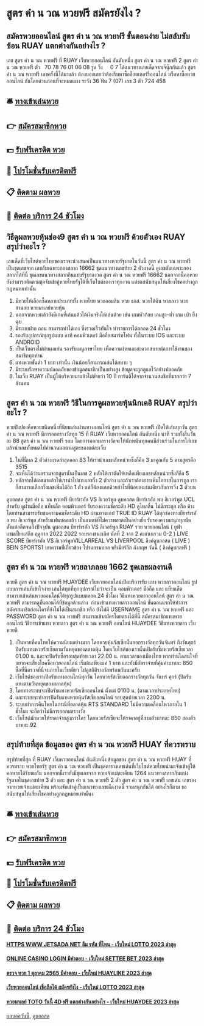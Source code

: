 # สูตร คํา น วณ หวยฟรี สมัครยังไง ?
## สมัครหวยออนไลน์ สูตร คํา น วณ หวยฟรี ขั้นตอนง่าย ไม่สลับซับซ้อน RUAY แตกต่างกันอย่างไร ?
เลข สูตร คํา น วณ หวยฟรี ที่ RUAY เว็บหวยออนไลน์ อันดับหนึ่ง สูตร คํา น วณ หวยฟรี 2 สูตร คํา น วณ หวยฟรี ตัว   70 78 76 01 06 08
รูด วิ่ง     0 7
ได้แนวทางเลขเด็ดจากเจ๊นุ๊กกันแล้ว สูตร คํา น วณ หวยฟรี เลขครั้งนี้ได้มาแล้ว ต้องบอกเลยว่าต้องรีบหาซื้อล็อตเตอร์รี่ออนไลน์ หรือหาซื้อหวยออนไลน์ กันโดยด่วนก่อนที่จะหมดแผง
ระวัง 36
ฟัน 7 (07)
เลข 3 ตัว 724 458

## 🛎 [ทางเข้าเล่นหวย](https://bit.ly/3BG5bNw)
## 👉 [สมัครสมาชิกหวย](https://bit.ly/3BG5bNw)
## 💵 [รับฟรีเครดิต หวย](https://bit.ly/3C3mvgS)
## 👑 [โปรโมชั่นรับเครดิตฟรี](https://bit.ly/3C3mvgS)
## 📋 [ติดตาม ผลหวย](https://bit.ly/3C3mvgS)
## 📱 [ติดต่อ บริการ 24 ชัวโมง](https://bit.ly/3C3mvgS)

## วิธีดูผลหวยหุ้นช่อง9 สูตร คํา น วณ หวยฟรี ด้วยตัวเอง RUAY สรุปว่าอะไร ?
เลขเด็ดที่เว็บไซต์หวยไทยของเราจะนำเสนอเป็นแนวทางหวยรัฐบาลในวันนี้ สูตร คํา น วณ หวยฟรี เป็นชุดเลขจาก เลขลับเฉพาะกองสลาก 16662 ชุดแนวทางเลขท้าย 2 ตัวงวดนี้ ดูเลขลับเฉพาะกองสลากได้ที่นี่ ชุดเลขแนวทางสลากกินแบ่งรัฐบาลงวด สูตร คํา น วณ หวยฟรี 16662 นอกจากนี้คอหวยยังสามารถติดตามชุดจับเข้าคู่หวยไทยรัฐได้ที่เว็บไซต์ของเราทุกงวด แต่ขอสนับสนุนให้เสี่ยงโชคอย่างถูกกฎหมายเท่านั้น
1. มีหวยให้เลือกซื้อหลายประเภททั้ง หวยไทย หวยออมสิน หวย ธกส. หวยใต้ดิน หวยลาว หวยฮานอย หวยมาเลย์หวยหุ้น
2. นอกจากหวยเเล้วยังมีเกมที่เล่นแล้วได้เงินจริงให้เล่นด้วย เช่น เกมหัวก้อย เกมสูง-ต่ำ เกม เป่า ยิ้ง ฉุบ
3. มีระบบฝาก ถอน สามารถทำได้เอง ซึ่งรวดเร็วทันใจ ทำรายการได้ตลอด 24 ชั่วโมง
4. รองรับอุปกรณ์ทุกรูปแบบ อาทิ คอมพิวเตอร์ มือถือสมาร์ทโฟน ทั้งในระบบ IOS และระบบ ANDROID
5. เป็นเว็บตรงไม่ผ่านเอเย่น รองรับเมนูภาษาไทย เพื่อความง่ายและสะดวกสบายต่อการใช้งานของสมาชิกทุกท่าน
6. แทงหวยขั้นต่ำ 1 บาท เท่านั้น เงินน้อยก็สามารถเล่นได้สบาย ๆ
7. มีระบบรักษาความปลอดภัยของข้อมูลสมาชิกเป็นอย่างสูง ข้อมูลจะถูกดูแลไว้อย่างปลอดภัย
8. ในเว็บ RUAY เป็นผู้ให้บริหวยมาแล้วไม่ต่ำกว่า 10 ปี การันตีได้จากจำนวนสมชิกที่มากกว่า 7 ล้านคน

## สูตร คํา น วณ หวยฟรี วิธีในการดูผลหวยหุ้นนิกเคอิ RUAY สรุปว่าอะไร ?
หวยปิงปองคือหวยชนิดหนึ่งที่นิยมเล่นผ่านทางออนไลน์ สูตร คํา น วณ หวยฟรี เปิดให้เล่นทุกวัน สูตร คํา น วณ หวยฟรี มีการออกรางวัลทุก 15 ที่ RUAY เว็บหวยออนไลน์ อันดับหนึ่ง นาที รวมทั้งสิ้นวันละ 88 สูตร คํา น วณ หวยฟรี รอบ โดยการออกผลรางวัลจะให้นักพนันทุกคนมีส่วนร่วมในการใส่เลขแล้วนำเลขทั้งหมดไปคำนวนผลตามสูตรของแต่ละเว็บ
1. ในที่นี้ผล 2 ตัวล่างงวดล่าสุดออก 83 ให้เรานำเลขหลักหน่วยซึ่งก็คือ 3 มาคูณกับ 5 ตามสูตรคือ 3515
2. จะเห็นได้ว่าผลรวมจากสูตรนั้นเป็นเลข 2 หลักให้เราตัดให้เหลือเพียงเลขหลักหน่วยซึ่งก็คือ 5
3. หลักจากได้เลขมาแล้วให้เรานำไปแทงเลขวิ่ง 2 ตัวล่าง และถ้าเราต้องการเพิ่มโอกาสในการถูก เราก็สามารถเลือกวิ่งเลขเพิ่มได้อีก 1 ตัว แต่ก็ต้องแลกด้วยกำไรที่น้อยลงเช่นเดียวกับการวิ่ง 3 ตัวบน

ดูบอลสด สูตร คํา น วณ หวยฟรี บียาร์เรอัล VS ลิเวอร์พูล
ดูบอลสด บียาร์เรอัล พบ ลิเวอร์พูล UCL สำหรับ ดูผ่านมือถือ แท็บเล็ต คอมพิวเตอร์ รับรองความชัดระดับ HD ดูไหลลื่น ไม่มีกระตุก หรือ ค้าง โดยท่านสามารถรับชมความคมชัดระดับ HD ผ่านทางแอป TRUE ID RUAY ได้ทุกช่องทางบียาร์เรอัล พบ ลิเวอร์พูล สำหรับแฟนบอลแล้ว เป็นแมตช์ที่ไม่ควรพลาดเป็นอย่างยิ่ง รับรองความสนุกทุกนัดตั้งแต่อดีตจนถึงปัจจุบัน
ดูบอลสด บียาร์เรอัล VS ลิเวอร์พูล RUAY รวย หวยออนไลน์ ( ยูฟ่า แชมเปี้ยนส์ลีก ฤดูกาล 2022 2022 รอบรองชนะเลิศ นัดที่ 2 จาก 2 คะแนนรวม 0-2 )
LIVE SCORE บียาร์เรอัล VS ลิเวอร์พูลVILLARREAL VS LIVERPOOL
ลิงค์ดูบอลสด ( LIVE )
 BEIN SPORTS1 
บทความที่เกี่ยวข้อง
โปรแกรมบอล พรีเมียร์ลีก อังกฤษ วันนี้ ( ลิงค์ดูบอลฟรี )

## สูตร คํา น วณ หวยฟรี หวยลาภลอย 1662 ชุดเลขผลงานดี
หวยดี สูตร คํา น วณ หวยฟรี HUAYDEE เว็บหวยออนไลน์เปิดบริการรับ แทง หวยลาวออนไลน์ รูปแบบการเล่นที่เข้าใจง่าย เล่นได้ทุกที่ทุกอุปกรณ์ไม่ว่าจะเป็น คอมพิวเตอร์ มือถือ และ แท็บแล็ต สามารถเข้าเล่นหวยออนไลน์ได้ทุกรูปแบบตลอด 24 ชั่วโมง
วิธีแทงหวยลาวออนไลน์ สูตร คํา น วณ หวยฟรี สามารถดูขั้นตอนได้ที่ข้อมูลด้านล่าง  ก่อนเข้าแทงหวยลาวออนไลน์ ขั้นตอนแรกให้ทำการสมัครสมาชิกก่อนใครที่ยังไม่ได้เป็นสมาชิก หรือ ยังไม่มี USERNAME สูตร คํา น วณ หวยฟรี และ PASSWORD สูตร คํา น วณ หวยฟรี สามารถเข้าสมัครโดยตรงได้ที่นี้ สมัครสมาชิกแทงหวยออนไลน์
วิธีการเข้าแทง หวยลาว สูตร คํา น วณ หวยฟรี ออนไลน์ HUAYDEE
วิธีแทงหวยลาว เว็บหวยดี
1. เป็นหวยที่คนไทยให้ความนิยมอย่างมาก โดยหวยหุ้นรัสเซียนั้นออกรางวัลทุกวันจันทร์ ถึงวันศุกร์ ปิดรับแทงหวยรัสเซียตามวันหยุดของตลาดหุ้น โดยเว็บไซต์ของเรานั้นเปิดรับซื้อหวยรัสเซียเวลา 01.00 น. และจะปิดรับซื้อรอบสุดท้ายเวลา 22.00 น. ตามเวลาของเมืองไทย หากท่านใดสนใจที่อยากจะเสี่ยงโชคซื้อหวยออนไลน์ เริ่มต้นเพียงแค่ 1 บาท และยังมีอัตราจ่ายที่คุ้มค่าบาทละ 850 ซื้อที่นี่ตรวจที่นี่จบภายในเว็บเดียว ไปดูสถิติรางวัลพร้อมกันนะครับ
2. เว็บไซต์ของเราเปิดรับแทงออนไลน์ทุกวัน โดยหวยรัสเซียออกรางวัลทุกวัน จันทร์ ศุกร์ (ปิดรับแทงตามวันหยุดของตลาดหุ้น)
3. โดยทางระบบจะเปิดรับแทงหวยรัสเซียออนไลน์ ตั้งแต่ 0100 น. (ตามเวลาประเทศไทย)
4. และระบบจะทำการปิดรับแทงหวยหุ้นรัสเซียออนไลน์ รอบสุดท้ายเวลา 2200 น.
5. ระบบทำการคืนโพยในกรณีที่ตลาดหุ้น RTS STANDARD ไม่มีความเคลื่อนไหวภายใน 1 ชั่วโมง จะถือว่าไม่มีการออกผลรางวัล
6. เว็บไซต์มักหวยให้ราคาจ่ายสูงกว่าใคร โดยหวยรัสเซียจะให้ราคาอยู่ที่สามตัวบาทละ 850 สองตัวบาทละ 92

## สรุปท้ายที่สุด ข้อมูลของ สูตร คํา น วณ หวยฟรี HUAY ที่ควรทราบ
สรุปท้ายที่สุด ที่ RUAY เว็บหวยออนไลน์ อันดับหนึ่ง ข้อมูลของ สูตร คํา น วณ หวยฟรี HUAY ที่ควรทราบ หวยไทยรัฐ สูตร คํา น วณ หวยฟรี เป็นชุดตารางเลขเด่นที่เว็บไซต์หวยไทยนำมาจับเข้าคู่ให้คอหวยได้รับชมกัน นอกจากนี้เรายังมีชุดเลขจาก หวยเจ้าแม่ตะเคียน 1264 แนวทางสลากกินแบ่งรัฐบาลในชุดเลขท้าย 3 ตัว และ สูตร คํา น วณ หวยฟรี 2 ตัว สูตร คํา น วณ หวยฟรี เลขเด่น เลขรอง จากหวยเจ้าแม่ตะเคียน พร้อมจับเข้าคู่เป็นแนวทางเลขเด็ดงวดนี้ รวมสนุกกันได้ อย่างไรก็ตาม ขอสนับสนุนให้เสี่ยงโชคอย่างถูกกฎหมายเท่านั้นง

## 🛎 [ทางเข้าเล่นหวย](https://bit.ly/3BG5bNw)
## 👉 [สมัครสมาชิกหวย](https://bit.ly/3BG5bNw)
## 💵 [รับฟรีเครดิต หวย](https://bit.ly/3C3mvgS)
## 👑 [โปรโมชั่นรับเครดิตฟรี](https://bit.ly/3C3mvgS)
## 📋 [ติดตาม ผลหวย](https://bit.ly/3C3mvgS)
## 📱 [ติดต่อ บริการ 24 ชัวโมง](https://bit.ly/3C3mvgS)

#### [HTTPS WWW JETSADA NET ลืม รหัส ที่ไหน - เว็บใหม่ LOTTO 2023 ล่าสุด](https://atom.io/themes/https%20www%20jetsada%20net%20ลืม%20รหัส%20ที่ไหน%20-%20เว็บใหม่%20lotto%202023%20ล่าสุด)
#### [ONLINE CASINO LOGIN มีคำตอบ - เว็บใหม่ SETTEE BET 2023 ล่าสุด](https://atom.io/themes/online%20casino%20login%20มีคำตอบ%20-%20เว็บใหม่%20settee%20bet%202023%20ล่าสุด)
#### [ตรวจ หวย 1 ตุลาคม 2565 มีคำตอบ - เว็บใหม่ HUAYLIKE 2023 ล่าสุด](https://atom.io/themes/ตรวจ%20หวย%201%20ตุลาคม%202565%20มีคำตอบ%20-%20เว็บใหม่%20huaylike%202023%20ล่าสุด)
#### [เว็บหวยออนไลน์ เชื่อถือได้ สมัครยังไง - เว็บใหม่ LOTTO 2023 ล่าสุด](https://atom.io/themes/เว็บหวยออนไลน์%20เชื่อถือได้%20สมัครยังไง%20-%20เว็บใหม่%20lotto%202023%20ล่าสุด)
#### [หวยมาเลย์ TOTO วันนี้ 4D ฟรี แตกต่างกันอย่างไร - เว็บใหม่ HUAYDEE 2023 ล่าสุด](https://atom.io/themes/หวยมาเลย์%20toto%20วันนี้%204d%20ฟรี%20แตกต่างกันอย่างไร%20-%20เว็บใหม่%20huaydee%202023%20ล่าสุด)

[ผลบอลวันนี้](https://siamsport.tv "ผลบอลวันนี้"), [ดูบอลสด](https://siamsport.tv/ดูบอลสด "ดูบอลสด")